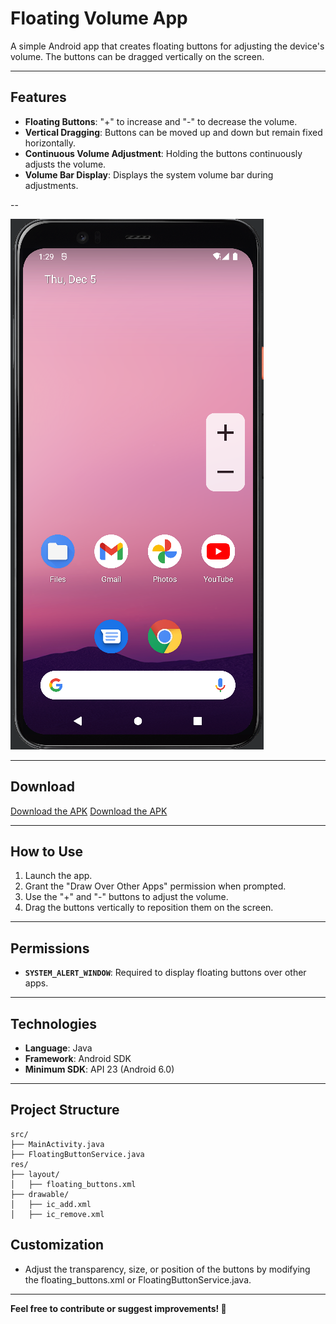 # Floating Volume App

A simple Android app that creates floating buttons for adjusting the device's volume. The buttons can be dragged vertically on the screen.

---

## Features
- **Floating Buttons**: "+" to increase and "-" to decrease the volume.
- **Vertical Dragging**: Buttons can be moved up and down but remain fixed horizontally.
- **Continuous Volume Adjustment**: Holding the buttons continuously adjusts the volume.
- **Volume Bar Display**: Displays the system volume bar during adjustments.

--

![Floating Volume App Image](release/img.png)


---

## Download

[Download the APK](release/FloatingVolume.apk)
[Download the APK]([release/FloatingVolume.apk](https://github.com/BrunooDosAnjos/FloatingVolume/releases))

---

## How to Use
1. Launch the app.
2. Grant the "Draw Over Other Apps" permission when prompted.
3. Use the "+" and "-" buttons to adjust the volume.
4. Drag the buttons vertically to reposition them on the screen.

---

## Permissions
- **`SYSTEM_ALERT_WINDOW`**: Required to display floating buttons over other apps.

---

## Technologies
- **Language**: Java
- **Framework**: Android SDK
- **Minimum SDK**: API 23 (Android 6.0)

---

## Project Structure
```plaintext
src/
├── MainActivity.java
├── FloatingButtonService.java
res/
├── layout/
│   ├── floating_buttons.xml
├── drawable/
│   ├── ic_add.xml
│   ├── ic_remove.xml
```

## Customization
- Adjust the transparency, size, or position of the buttons by modifying the floating_buttons.xml or FloatingButtonService.java.

---

**Feel free to contribute or suggest improvements! 🚀**


